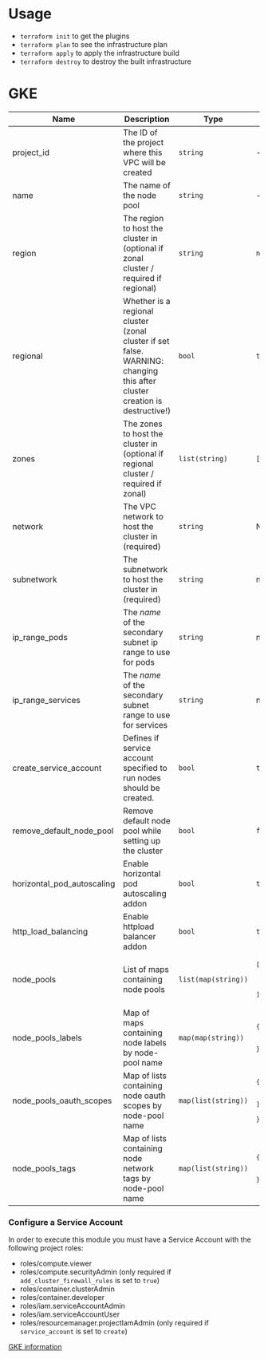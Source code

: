 # Usage

- `terraform init` to get the plugins
- `terraform plan` to see the infrastructure plan
- `terraform apply` to apply the infrastructure build
- `terraform destroy` to destroy the built infrastructure


# GKE

| Name | Description | Type | Default | Required |
|------|-------------|------|---------|:--------:|
| project\_id | The ID of the project where this VPC will be created | `string` | - | yes |
| name | The name of the node pool | `string` | - | yes |
| region | The region to host the cluster in (optional if zonal cluster / required if regional) | `string` | `null` | no |
| regional | Whether is a regional cluster (zonal cluster if set false. WARNING: changing this after cluster creation is destructive!) | `bool` | `true` | no |
| zones | The zones to host the cluster in (optional if regional cluster / required if zonal) | `list(string)` | `[]` | no |
| network | The VPC network to host the cluster in (required) | `string` | NA | yes |
| subnetwork | The subnetwork to host the cluster in (required) | `string` | n/a | yes |
| ip\_range\_pods | The _name_ of the secondary subnet ip range to use for pods | `string` | n/a | yes |
| ip\_range\_services | The _name_ of the secondary subnet range to use for services | `string` | n/a | yes |
| create\_service\_account | Defines if service account specified to run nodes should be created. | `bool` | `true` | no |
| remove\_default\_node\_pool | Remove default node pool while setting up the cluster | `bool` | `false` | no |
| horizontal\_pod\_autoscaling | Enable horizontal pod autoscaling addon | `bool` | `true` | no |
| http\_load\_balancing | Enable httpload balancer addon | `bool` | `true` | no |
| node\_pools | List of maps containing node pools | `list(map(string))` | <pre>[<br>  {<br>    "name": "default-node-pool"<br>  }<br>]</pre> | no |
| node\_pools\_labels | Map of maps containing node labels by node-pool name | `map(map(string))` | <pre>{<br>  "all": {},<br>  "default-node-pool": {}<br>}</pre> | no |
| node\_pools\_oauth\_scopes | Map of lists containing node oauth scopes by node-pool name | `map(list(string))` | <pre>{<br>  "all": [<br>    "https://www.googleapis.com/auth/cloud-platform"<br>  ],<br>  "default-node-pool": []<br>}</pre> | no |
| node\_pools\_tags | Map of lists containing node network tags by node-pool name | `map(list(string))` | <pre>{<br>  "all": [],<br>  "default-node-pool": []<br>}</pre> | no |


### Configure a Service Account
In order to execute this module you must have a Service Account with the following project roles:

- roles/compute.viewer
- roles/compute.securityAdmin (only required if `add_cluster_firewall_rules` is set to `true`)
- roles/container.clusterAdmin
- roles/container.developer
- roles/iam.serviceAccountAdmin
- roles/iam.serviceAccountUser
- roles/resourcemanager.projectIamAdmin (only required if `service_account` is set to `create`)

[GKE information](https://github.com/terraform-google-modules/terraform-google-kubernetes-engine)